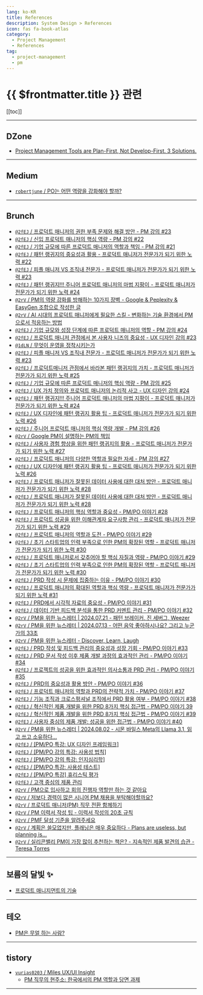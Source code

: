 ```yaml
---
lang: ko-KR
title: References
description: System Design > References
icon: fas fa-book-atlas
category:
  - Project Management
  - References
tag:
  - project-management
  - pm
---
```


# {{ $frontmatter.title }} 관련

[[toc]]

---

## DZone

- [Project Management Tools are Plan-First, Not Develop-First. 3 Solutions.](https://dzone.com/articles/jira-is-a-microcosm-of-whats-broken-in-software-de)

---

## <VPIcon icon="fa-brands fa-medium"/>Medium

- [`robertjune` / PO는 어떤 역량을 강화해야 할까?](https://robertjune.medium.com/po%EB%8A%94-%EC%96%B4%EB%96%A4-%EC%97%AD%EB%9F%89%EC%9D%84-%EA%B0%95%ED%99%94%ED%95%B4%EC%95%BC-%ED%95%A0%EA%B9%8C-0b0e751380b5?source=rss-e8d4ff6dbfd8------2)

<!-- END: medium.com -->

---

## Brunch

- [`@2fEJ` / 프로덕트 매니저의 권한 부족 문제와 해결 방안 - PM 강의 #23](https://brunch.co.kr/@@2fEJ/1390)
- [`@2fEJ` / 신입 프로덕트 매니저의 핵심 역량 - PM 강의 #22](https://brunch.co.kr/@@2fEJ/1389)
- [`@2fEJ` / 기업 규모에 따른 프로덕트 매니저의 역할과 책임 - PM 강의 #21](https://brunch.co.kr/@@2fEJ/1388)
- [`@2fEJ` / 패턴 랭귀지의 중요성과 활용 - 프로덕트 매니저가 전문가가 되기 위한 노력 #22](https://brunch.co.kr/@@2fEJ/1282)
- [`@2fEJ` / 피플 매니저 VS 조직내 전문가 - 프로덕트 매니저가 전문가가 되기 위한 노력 #23](https://brunch.co.kr/@@2fEJ/1402)
- [`@2fEJ` / 패턴 랭귀지!!! 주니어 프로덕트 매니저의 마법 지팡이 - 프로덕트 매니저가 전문가가 되기 위한 노력 #24](https://brunch.co.kr/@@2fEJ/1406)
- [`@2rV` / PM의 역량 강화를 방해하는 10가지 장벽 - Google & Peplexity & EasyGen 조합으로 작성한 글](https://brunch.co.kr/@@2rV/137)
- [`@2rV` / AI 시대의 프로덕트 매니저에게 필요한 스킬 - 변화하는 기술 환경에서 PM으로서 적응하는 방법](https://brunch.co.kr/@@2rV/136)
- [`@2fEJ` / 기업 규모와 성장 단계에 따른 프로덕트 매니저의 역할 - PM 강의 #24](https://brunch.co.kr/@@2fEJ/1410)
- [`@2fEJ` / 프로덕트 매니저 관점에서 본 사용자 니즈의 중요성 - UX 디자인 강의 #23](https://brunch.co.kr/@@2fEJ/1400)
- [`@1dLN` / 무엇이 운영을 정착시키는가](https://brunch.co.kr/@@1dLN/61)
- [`@2fEJ` / 피플 매니저 VS 조직내 전문가 - 프로덕트 매니저가 전문가가 되기 위한 노력 #23](https://brunch.co.kr/@@2fEJ/1402)
- [`@2fEJ` / 프로덕트매니저 관점에서 바라본 패턴 랭귀지의 가치 - 프로덕트 매니저가 전문가가 되기 위한 노력 #25](https://brunch.co.kr/@@2fEJ/1407)
- [`@2fEJ` / 기업 규모에 따른 프로덕트 매니저의 핵심 역량 - PM 강의 #25](https://brunch.co.kr/@@2fEJ/1411)
- [`@2fEJ` / UX 가치 정의와 프로덕트 매니저의 논리적 사고 - UX 디자인 강의 #24](https://brunch.co.kr/@@2fEJ/1401)
- [`@2fEJ` / 패턴 랭귀지!!! 주니어 프로덕트 매니저의 마법 지팡이 - 프로덕트 매니저가 전문가가 되기 위한 노력 #24](https://brunch.co.kr/@@2fEJ/1406)
- [`@2fEJ` / UX 디자인에 패턴 랭귀지 활용 팁 - 프로덕트 매니저가 전문가가 되기 위한 노력 #26](https://brunch.co.kr/@@2fEJ/1408)
- [`@2fEJ` / 주니어 프로덕트 매니저의 핵심 역량 개발 - PM 강의 #26](https://brunch.co.kr/@@2fEJ/1412)
- [`@2rV` / Google PM이 설명하는 PM의 책임](https://brunch.co.kr/@@2rV/142)
- [`@2fEJ` / 사용자 경험 향상을 위한 패턴 랭귀지의 활용 - 프로덕트 매니저가 전문가가 되기 위한 노력 #27](https://brunch.co.kr/@@2fEJ/1409)
- [`@2fEJ` / 프로덕트 매니저의 다양한 역할과 필요한 자세 - PM 강의 #27](https://brunch.co.kr/@@2fEJ/1413)
- [`@2fEJ` / UX 디자인에 패턴 랭귀지 활용 팁 - 프로덕트 매니저가 전문가가 되기 위한 노력 #26](https://brunch.co.kr/@@2fEJ/1408)
- [`@2fEJ` / 프로덕트 매니저가 잘못된 데이터 사용에 대한 대처 방안 - 프로덕트 매니저가 전문가가 되기 위한 노력 #28](https://brunch.co.kr/@@2fEJ/1418)
- [`@2fEJ` / 프로덕트 매니저가 잘못된 데이터 사용에 대한 대처 방안 - 프로덕트 매니저가 전문가가 되기 위한 노력 #28](https://brunch.co.kr/@@2fEJ/1418)
- [`@2fEJ` / 프로덕트 매니저의 핵심 역할과 중요성 - PM/PO 이야기 #28](https://brunch.co.kr/@@2fEJ/1416)
- [`@2fEJ` / 프로덕트 성공을 위한 이해관계자 요구사항 관리 - 프로덕트 매니저가 전문가가 되기 위한 노력 #29](https://brunch.co.kr/@@2fEJ/1419)
- [`@2fEJ` / 프로덕트 매니저의 역할과 도전 - PM/PO 이야기 #29](https://brunch.co.kr/@@2fEJ/1421)
- [`@2fEJ` / 초기 스타트업의 인력 부족으로 인한 PM의 확장된 역할 - 프로덕트 매니저가 전문가가 되기 위한 노력 #30](https://brunch.co.kr/@@2fEJ/1424)
- [`@2fEJ` / 프로덕트 매니저로서 갖추어야 할 핵심 자질과 역량 - PM/PO 이야기 #29](https://brunch.co.kr/@@2fEJ/1425)
- [`@2fEJ` / 초기 스타트업의 인력 부족으로 인한 PM의 확장된 역할 - 프로덕트 매니저가 전문가가 되기 위한 노력 #30](https://brunch.co.kr/@@2fEJ/1424)
- [`@2fEJ` / PRD 작성 시 문제에 집중하는 이유 - PM/PO 이야기 #30](https://brunch.co.kr/@@2fEJ/1429)
- [`@2fEJ` / 프로덕트 매니저의 확대된 역할과 핵심 역량 - 프로덕트 매니저가 전문가가 되기 위한 노력 #31](https://brunch.co.kr/@@2fEJ/1436)
- [`@2fEJ` / PRD에서 시각적 자료의 중요성 - PM/PO 이야기 #31](https://brunch.co.kr/@@2fEJ/1439)
- [`@2fEJ` / 데이터 기반 피드백 분석을 통한 PRD 커멘트 관리 - PM/PO 이야기 #32](https://brunch.co.kr/@@2fEJ/1440)
- [`@2rV` / PM을 위한 뉴스레터 | 2024.07.21 - 패턴 브레이커, 진 세버그, Weezer](https://brunch.co.kr/@@2rV/148)
- [`@2rV` / PM을 위한 뉴스레터 | 2024.07.13 - 어떤 음악 좋아하시나요? 그리고 누군가의 33초](https://brunch.co.kr/@@2rV/147)
- [`@2rV` / PM을 위한 뉴스레터 - Discover, Learn, Laugh](https://brunch.co.kr/@@2rV/146)
- [`@2fEJ` / PRD 작성 및 피드백 관리의 중요성과 성장 기회 - PM/PO 이야기 #33](https://brunch.co.kr/@@2fEJ/1441)
- [`@2fEJ` / PRD 문서 작성 이후 제품 개발 과정의 효과적인 관리 - PM/PO 이야기 #34](https://brunch.co.kr/@@2fEJ/1442)
- [`@2fEJ` / 프로젝트의 성공을 위한 효과적인 의사소통과 PRD 관리 - PM/PO 이야기 #35](https://brunch.co.kr/@@2fEJ/1443)
- [`@2fEJ` / PRD의 중요성과 활용 방안 - PM/PO 이야기 #36](https://brunch.co.kr/@@2fEJ/1444)
- [`@2fEJ` / 프로덕트 매니저의 역할과 PRD의 전략적 가치 - PM/PO 이야기 #37](https://brunch.co.kr/@@2fEJ/1446)
- [`@2fEJ` / 기능 조직과 크로스펑셔널 조직에서 PRD 활용 여부 - PM/PO 이야기 #38](https://brunch.co.kr/@@2fEJ/1450)
- [`@2fEJ` / 혁신적인 제품 개발을 위한 PRD 8가지 핵심 접근법 - PM/PO 이야기 39](https://brunch.co.kr/@@2fEJ/1449)
- [`@2fEJ` / 혁신적인 제품 개발을 위한 PRD 8가지 핵심 접근법 - PM/PO 이야기 #39](https://brunch.co.kr/@@2fEJ/1449)
- [`@2fEJ` / 사용자 중심의 제품 개발: 성공을 위한 접근법 - PM/PO 이야기 #40](https://brunch.co.kr/@@2fEJ/1448)
- [`@2rV` / PM을 위한 뉴스레터 | 2024.08.02 - 시몬 바일스,Meta의 Llama 3.1, 읽고 쓰고 소유하다...](https://brunch.co.kr/@@2rV/154)
- [`@2fEJ` / \[PM/PO 특강: UX 디자인 프레임워크\]](https://brunch.co.kr/@@2fEJ/1453)
- [`@2fEJ` / \[PM/PO 강의 특강: 사용성 법칙\]](https://brunch.co.kr/@@2fEJ/1452)
- [`@2fEJ` / \[PM/PO 강의 특강: 인지심리학\]](https://brunch.co.kr/@@2fEJ/1451)
- [`@2fEJ` / \[PM/PO 특강: 사용성 테스트\]](https://brunch.co.kr/@@2fEJ/1454)
- [`@2fEJ` / \[PM/PO 특강\] 휴리스틱 평가](https://brunch.co.kr/@@2fEJ/1455)
- [`@2fEJ` / 고객 중심의 제품 관리](https://brunch.co.kr/@@2fEJ/1466)
- [`@2rV` / PM으로 입사하고 회의 진행자 역할만 하는 것 같아요](https://brunch.co.kr/@@2rV/177)
- [`@2rV` / 저보다 경력이 많은 시니어 PM 채용을 부탁해야할까요?](https://brunch.co.kr/@@2rV/178)
- [`@2rV` / 프로덕트 매니저(PM) 직무 전환 함께하기](https://brunch.co.kr/@@2rV/182)
- [`@2rV` / PM 이력서 작성 팁 - 이력서 작성의 20초 규칙](https://brunch.co.kr/@@2rV/184)
- [`@2rV` / PMF 달성 기준을 알려주세요](https://brunch.co.kr/@@2rV/191)
- [`@2rV` / 계획은 쓸모없지만, 플래닝은 매우 중요하다 - Plans are useless, but planning is...](https://brunch.co.kr/@@2rV/192)
- [`@2rV` / 실리콘밸리 PM이 가장 많이 추천하는 책은? - 지속적인 제품 발견의 습관 - Teresa Torres](https://brunch.co.kr/@@2rV/193)

<!-- END: brunch.co.kr -->

---

## 보름의 달빛 ✨

- [프로덕트 매니지먼트의 기술](https://shkisme.vercel.app/product-management-skill)

---

## 테오

- [PM은 무얼 하는 사람?](https://dataportal.kr/PM%EC%9D%80-%EB%AC%B4%EC%96%BC-%ED%95%98%EB%8A%94-%EC%82%AC%EB%9E%8C/)

<!-- END: dataportal.kr -->

---

## tistory

- [`vurias0203` / Miles UX/UI Insight](https://vurias0203.tistory.com/m/)
  - [PM 직무의 현주소: 한국에서의 PM 역할과 당면 과제](https://vurias0203.tistory.com/m/entry/PM-%EC%A7%81%EB%AC%B4%EC%9D%98-%ED%98%84%EC%A3%BC%EC%86%8C-%ED%95%9C%EA%B5%AD%EC%97%90%EC%84%9C%EC%9D%98-PM-%EC%97%AD%ED%95%A0%EA%B3%BC-%EB%8B%B9%EB%A9%B4-%EA%B3%BC%EC%A0%9C)
  <!-- END: vurias0203 -->
<!-- END: tistory.com -->

---

<TagLinks />